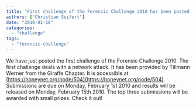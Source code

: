 ```yaml
---
title: "First challenge of the Forensic Challenge 2010 has been posted."
authors: ["Christian Seifert"]
date: "2010-01-18"
categories: 
  - "challenge"
tags:
  - "forensic-challenge"
---
```


We have just posted the first challenge of the Forensic Challenge 2010. The first challenge deals with a network attack. It has been provided by Tillmann Werner from the Giraffe Chapter. It is accessible at [https://honeynet.org/node/504](https://honeynet.org/node/504). Submissions are due on Monday, February 1st 2010 and results will be released on Monday, February 15th 2010. The top three submissions will be awarded with small prizes. Check it out!
